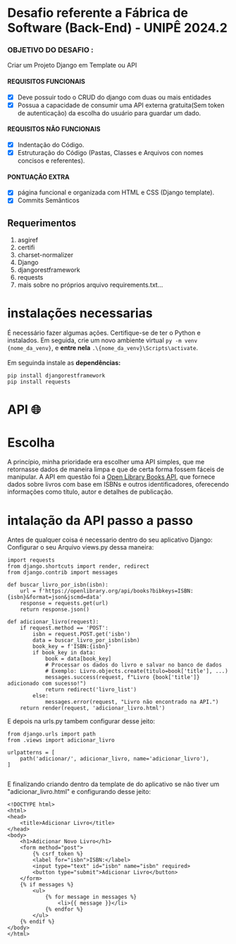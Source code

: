 
# Desafio referente a Fábrica de Software (Back-End) - UNIPÊ 2024.2 
### OBJETIVO DO DESAFIO :
  Criar um Projeto Django em Template ou API
#### REQUISITOS FUNCIONAIS
  
  - [x] Deve possuir todo o CRUD do django com duas ou mais entidades
  - [x] Possua a capacidade de consumir uma API externa gratuita(Sem token de autenticação) da escolha do usuário para guardar um dado.
            
#### REQUISITOS NÃO FUNCIONAIS

  - [x] Indentação do Código.
  - [x] Estruturação do Código (Pastas, Classes e Arquivos con nomes concisos e referentes).

#### PONTUAÇÃO EXTRA
- [x] página funcional e organizada com HTML e CSS (Django template).
- [x] Commits Semânticos

## Requerimentos
1. asgiref
2. certifi
3. charset-normalizer
4. Django
5. djangorestframework
6. requests
7. mais sobre no próprios arquivo requirements.txt...

# instalações necessarias 
É necessário fazer algumas ações. Certifique-se de ter o Python e instalados. Em seguida, crie um novo ambiente virtual ```py -m venv {nome_da_venv}```, e __entre nela__ ```.\{nome_da_venv}\Scripts\activate```.
<br><br>
Em seguinda instale as __dependências:__
```
pip install djangorestframework
pip install requests
```
# API 🌐

# Escolha
A princípio, minha prioridade era escolher uma API simples, que me retornasse dados de maneira limpa e que de certa forma fossem fáceis de manipular. A API em questão foi a [Open Library Books API]([https://restcountries.com/](https://rapidapi.com/blog/directory/open-library-books/)), que fornece dados sobre livros com base em ISBNs e outros identificadores, oferecendo informações como título, autor e detalhes de publicação.
# intalação da API passo a passo

Antes de qualquer coisa é necessario dentro do seu aplicativo Django:
Configurar o seu Arquivo views.py dessa maneira:
```
import requests
from django.shortcuts import render, redirect
from django.contrib import messages

def buscar_livro_por_isbn(isbn):
    url = f'https://openlibrary.org/api/books?bibkeys=ISBN:{isbn}&format=json&jscmd=data'
    response = requests.get(url)
    return response.json()

def adicionar_livro(request):
    if request.method == 'POST':
        isbn = request.POST.get('isbn')
        data = buscar_livro_por_isbn(isbn)
        book_key = f'ISBN:{isbn}'
        if book_key in data:
            book = data[book_key]
            # Processar os dados do livro e salvar no banco de dados
            # Exemplo: Livro.objects.create(titulo=book['title'], ...)
            messages.success(request, f"Livro {book['title']} adicionado com sucesso!")
            return redirect('livro_list')
        else:
            messages.error(request, "Livro não encontrado na API.")
    return render(request, 'adicionar_livro.html')
 ```
E depois na urls.py tambem configurar desse jeito:
```
from django.urls import path
from .views import adicionar_livro

urlpatterns = [
    path('adicionar/', adicionar_livro, name='adicionar_livro'),
]
 
```
E finalizando criando dentro da template de do aplicativo se não tiver um "adicionar_livro.html" e configurando desse jeito:
```
<!DOCTYPE html>
<html>
<head>
    <title>Adicionar Livro</title>
</head>
<body>
    <h1>Adicionar Novo Livro</h1>
    <form method="post">
        {% csrf_token %}
        <label for="isbn">ISBN:</label>
        <input type="text" id="isbn" name="isbn" required>
        <button type="submit">Adicionar Livro</button>
    </form>
    {% if messages %}
        <ul>
            {% for message in messages %}
                <li>{{ message }}</li>
            {% endfor %}
        </ul>
    {% endif %}
</body>
</html>

```















